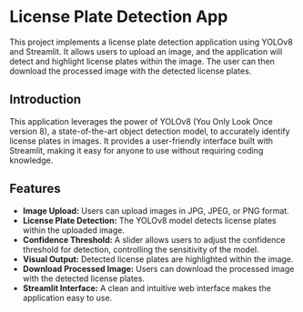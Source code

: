 # License Plate Detection App

This project implements a license plate detection application using YOLOv8 and Streamlit.  It allows users to upload an image, and the application will detect and highlight license plates within the image.  The user can then download the processed image with the detected license plates.

## Introduction

This application leverages the power of YOLOv8 (You Only Look Once version 8), a state-of-the-art object detection model, to accurately identify license plates in images.  It provides a user-friendly interface built with Streamlit, making it easy for anyone to use without requiring coding knowledge.

## Features

* **Image Upload:** Users can upload images in JPG, JPEG, or PNG format.
* **License Plate Detection:**  The YOLOv8 model detects license plates within the uploaded image.
* **Confidence Threshold:** A slider allows users to adjust the confidence threshold for detection, controlling the sensitivity of the model.
* **Visual Output:** Detected license plates are highlighted within the image.
* **Download Processed Image:** Users can download the processed image with the detected license plates.
* **Streamlit Interface:**  A clean and intuitive web interface makes the application easy to use.

